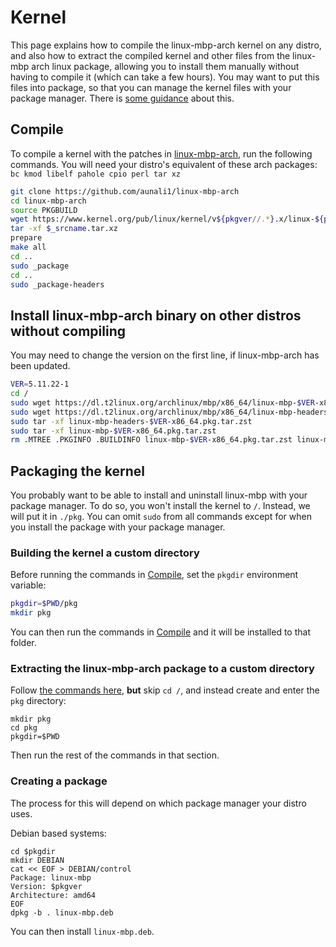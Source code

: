 # Kernel

This page explains how to compile the linux-mbp-arch kernel on any distro, and also how to extract the compiled kernel and other files from the linux-mbp arch linux package, allowing you to install them manually without having to compile it (which can take a few hours). You may want to put this files into package, so that you can manage the kernel files with your package manager. There is [some guidance](#packaging-the-kernel) about this.

## Compile

To compile a kernel with the patches in [linux-mbp-arch](https://github.com/aunali1/linux-mbp-arch), run the following commands. You will need your distro's equivalent of these arch packages: `bc kmod libelf pahole cpio perl tar xz`

```bash
git clone https://github.com/aunali1/linux-mbp-arch
cd linux-mbp-arch
source PKGBUILD
wget https://www.kernel.org/pub/linux/kernel/v${pkgver//.*}.x/linux-${pkgver}.tar.xz
tar -xf $_srcname.tar.xz
prepare
make all
cd ..
sudo _package
cd ..
sudo _package-headers
```

## Install linux-mbp-arch binary on other distros without compiling

You may need to change the version on the first line, if linux-mbp-arch has been updated.

```bash
VER=5.11.22-1
cd /
sudo wget https://dl.t2linux.org/archlinux/mbp/x86_64/linux-mbp-$VER-x86_64.pkg.tar.zst
sudo wget https://dl.t2linux.org/archlinux/mbp/x86_64/linux-mbp-headers-$VER-x86_64.pkg.tar.zst
sudo tar -xf linux-mbp-headers-$VER-x86_64.pkg.tar.zst
sudo tar -xf linux-mbp-$VER-x86_64.pkg.tar.zst
rm .MTREE .PKGINFO .BUILDINFO linux-mbp-$VER-x86_64.pkg.tar.zst linux-mbp-headers-$VER-x86_64.pkg.tar.zst
```

## Packaging the kernel

You probably want to be able to install and uninstall linux-mbp with your package manager. To do so, you won't install the kernel to `/`. Instead, we will put it in `./pkg`. You can omit `sudo` from all commands except for when you install the package with your package manager.

### Building the kernel a custom directory

Before running the commands in [Compile](#compile), set the `pkgdir` environment variable:

```bash
pkgdir=$PWD/pkg
mkdir pkg
```

You can then run the commands in [Compile](#compile) and it will be installed to that folder.

### Extracting the linux-mbp-arch package to a custom directory

Follow [the commands here](#install-linux-mbp-arch-binary-on-other-distros-without-compiling), **but** skip `cd /`, and instead create and enter the `pkg` directory:

```
mkdir pkg
cd pkg
pkgdir=$PWD
```

Then run the rest of the commands in that section.

### Creating a package

The process for this will depend on which package manager your distro uses.

Debian based systems:

```
cd $pkgdir
mkdir DEBIAN
cat << EOF > DEBIAN/control
Package: linux-mbp
Version: $pkgver
Architecture: amd64
EOF
dpkg -b . linux-mbp.deb
```

You can then install `linux-mbp.deb`.
